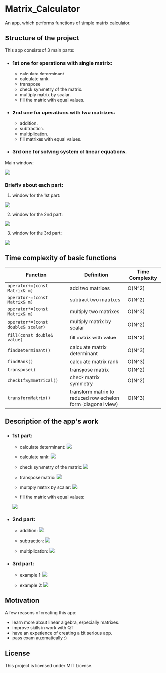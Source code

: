 # Matrix_Calculator
An app, which performs functions of simple matrix calculator.

## Structure of the project ##
This app consists of 3 main parts:
 * ### 1st one for operations with single matrix:
   * calculate determinant.
   * calculate rank.
   * transpose.
   * check symmetry of the matrix.
   * multiply matrix by scalar.
   * fill the matrix with equal values.
 
 * ### 2nd one for operations with two matrixes:
   * addition.
   * subtraction.
   * multiplication.
   * fill matrixes with equal values.

 * ### 3rd one for solving system of linear equations.

Main window:

![](images/mainwindow.jpg)

### Briefly about each part:

1. window for the 1st part:

![](images/part1.jpg)

2. window for the 2nd part:

![](images/part2.jpg)

3. window for the 3rd part:

![](images/part3.jpg)

## Time complexity of basic functions ##
| Function | Definition | Time Complexity |
| --- | --- | --- |
| `operator+=(const Matrix& m)` | add two matrixes | O(N^2) |
| `operator-=(const Matrix& m)` | subtract two matrixes | O(N^2) |
| `operator*=(const Matrix& m)` | multiply two matrixes | O(N^3) |
| `operator*=(const double& scalar)` | multiply matrix by scalar | O(N^2) |
| `fill(const double& value)` | fill matrix with value | O(N^2) |
| `findDeterminant()` | calculate matrix determinant | O(N^3) |
| `findRank()` | calculate matrix rank | O(N^3) |
| `transpose()` | transpose matrix | O(N^2) |
| `checkIfSymmetrical()` | check matrix symmetry | O(N^2) |
| `transformMatrix()` | transform matrix to reduced row echelon form (diagonal view) | O(N^3) |

## Description of the app's work ##
 * ### 1st part:
   * calculate determinant:
   ![](images/determinant.jpg)
   
   * calculate rank:
   ![](images/rank.jpg)
   
   * check symmetry of the matrix:
   ![](images/checksymmetry.jpg)
   
   * transpose matrix:
   ![](images/transpose.jpg)
   
   * multiply matrix by scalar:
   ![](images/scalarmultiply.jpg)
   
   * fill the matrix with equal values:
 
   ![](images/fill.jpg)
   
 * ### 2nd part:
   * addition:
   ![](images/addition.jpg)
   
   * subtraction:
   ![](images/subtraction.jpg)
   
   * multiplication:
   ![](images/multiplication.jpg)
   
 * ### 3rd part:
   * example 1:
   ![](images/sle1.jpg)
   
   * example 2:
   ![](images/sle2.jpg)
 
## Motivation ##
A few reasons of creating this app:
 * learn more about linear algebra, especially matrixes.
 * improve skills in work with QT
 * have an experience of creating a bit serious app.
 * pass exam automatically :)

## License ##
This project is licensed under MIT License.
